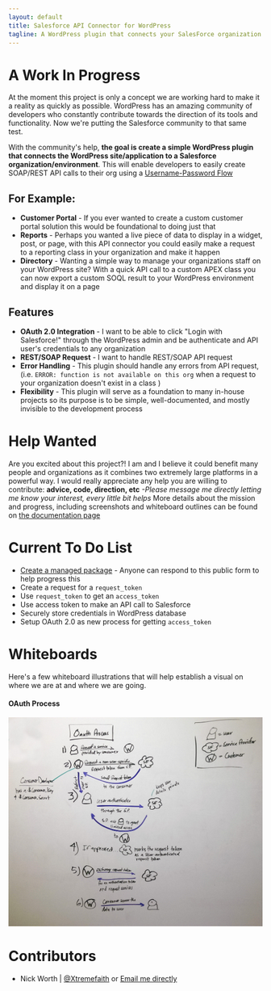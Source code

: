 ```yaml
---
layout: default
title: Salesforce API Connector for WordPress
tagline: A WordPress plugin that connects your SalesForce organization to you site, enabling developers to make REST API calls
---
```


# A Work In Progress

At the moment this project is only a concept we are working hard to make it a reality as quickly as possible. WordPress has an amazing community of developers who constantly contribute towards the direction of its tools and functionality. Now we're putting the Salesforce community to that same test.

With the community's help, **the goal is create a simple WordPress plugin that connects the WordPress site/application to a Salesforce organization/environment**. This will enable developers to easily create SOAP/REST API calls to their org using a [Username-Password Flow](https://www.salesforce.com/us/developer/docs/api_rest/Content/intro_understanding_username_password_oauth_flow.htm)

## For Example:

- **Customer Portal** - If you ever wanted to create a custom customer portal solution this would be foundational to doing just that
- **Reports** - Perhaps you wanted a live piece of data to display in a widget, post, or page, with this API connector you could easily make a request to a reporting class in your organization and make it happen
- **Directory** - Wanting a simple way to manage your organizations staff on your WordPress site? With a quick API call to a custom APEX class you can now export a custom SOQL result to your WordPress environment and display it on a page

## Features

- **OAuth 2.0 Integration** - I want to be able to click "Login with Salesforce!" through the WordPress admin and be authenticate and API user's credentials to any organization
- **REST/SOAP Request** - I want to handle REST/SOAP API request
- **Error Handling** - This plugin should handle any errors from API request, (i.e. `ERROR: function is not available on this org` when a request to your organization doesn't exist in a class )
- **Flexibility** - This plugin will serve as a foundation to many in-house projects so its purpose is to be simple, well-documented, and mostly invisible to the development process

# Help Wanted

Are you excited about this project?! I am and I believe it could benefit many people and organizations as it combines two extremely large platforms in a powerful way. I would really appreciate any help you are willing to contribute: **advice, code, direction, etc** *-Please message me directly letting me know your interest, every little bit helps* More details about the mission and progress, including screenshots and whiteboard outlines can be found on [the documentation page](http://xtremefaith.github.io/Salesforce-API-Connector/)

# Current To Do List

- [Create a managed package](http://salesforce.stackexchange.com/questions/56752/how-to-create-a-managed-application-and-namespace-for-rest-api) - Anyone can respond to this public form to help progress this
- Create a request for a `request_token`
- Use `request_token` to get an `access_token`
- Use access token to make an API call to Salesforce
- Securely store credentials in WordPress database
- Setup OAuth 2.0 as new process for getting `access_token`

# Whiteboards

Here's a few whiteboard illustrations that will help establish a visual on where we are at and where we are going.

#### OAuth Process

![Whiteboard: OAuth Process](https://raw.githubusercontent.com/Xtremefaith/Salesforce-API-Connector/master/documentation/whiteboards/oauth-process.jpg)

# Contributors

- Nick Worth &#124; [@Xtremefaith](http://twitter.com/Xtremefaith) or [Email me directly](mailto:nick@divtruth.com)